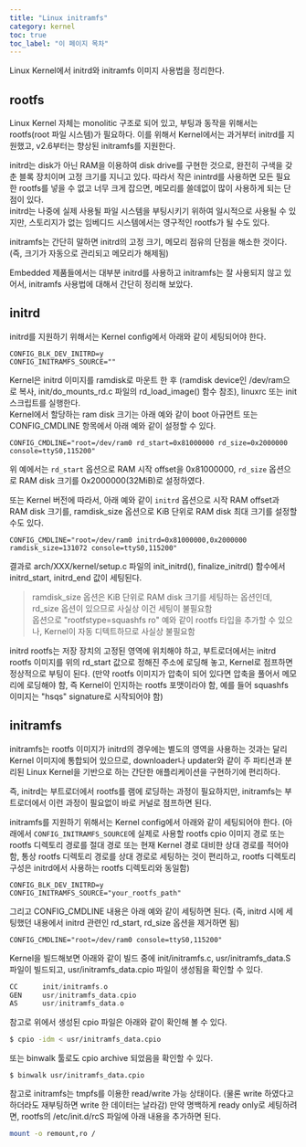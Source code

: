 ```yaml
---
title: "Linux initramfs"
category: kernel
toc: true
toc_label: "이 페이지 목차"
---
```


Linux Kernel에서 initrd와 initramfs 이미지 사용법을 정리한다.

## rootfs
Linux Kernel 자체는 monolitic 구조로 되어 있고, 부팅과 동작을 위해서는 rootfs(root 파일 시스템)가 필요하다. 이를 위해서 Kernel에서는 과거부터 initrd를 지원했고, v2.6부터는 향상된 initramfs를 지원한다.

initrd는 disk가 아닌 RAM을 이용하여 disk drive를 구현한 것으로, 완전히 구색을 갖춘 블록 장치이며 고정 크기를 지니고 있다. 따라서 작은 inintrd를 사용하면 모든 필요한 rootfs를 넣을 수 없고 너무 크게 잡으면, 메모리를 쓸데없이 많이 사용하게 되는 단점이 있다.  
initrd는 나중에 실제 사용될 파일 시스템을 부팅시키기 위하여 일시적으로 사용될 수 있지만, 스토리지가 없는 임베디드 시스템에서는 영구적인 rootfs가 될 수도 있다.

initramfs는 간단히 말하면 initrd의 고정 크기, 메모리 점유의 단점을 해소한 것이다. (즉, 크기가 자동으로 관리되고 메모리가 해제됨)

Embedded 제품들에서는 대부분 initrd를 사용하고 initramfs는 잘 사용되지 않고 있어서, initramfs 사용법에 대해서 간단히 정리해 보았다.

## initrd
initrd를 지원하기 위해서는 Kernel config에서 아래와 같이 세팅되어야 한다.
```make
CONFIG_BLK_DEV_INITRD=y
CONFIG_INITRAMFS_SOURCE=""
```

Kernel은 initrd 이미지를 ramdisk로 마운트 한 후 (ramdisk device인 /dev/ram으로 복사, init/do_mounts_rd.c 파일의 rd_load_image() 함수 참조), linuxrc 또는 init 스크립트를 실행한다.  
Kernel에서 할당하는 ram disk 크기는 아래 예와 같이 boot 아규먼트 또는 CONFIG_CMDLINE 항목에서 아래 예와 같이 설정할 수 있다.
```make
CONFIG_CMDLINE="root=/dev/ram0 rd_start=0x81000000 rd_size=0x2000000 console=ttyS0,115200"
```
위 예에서는 `rd_start` 옵션으로 RAM 시작 offset을 0x81000000, `rd_size` 옵션으로 RAM disk 크기를 0x2000000(32MiB)로 설정하였다.

또는 Kernel 버전에 따라서, 아래 예와 같이 `initrd` 옵션으로 시작 RAM offset과 RAM disk 크기를, ramdisk_size 옵션으로 KiB 단위로 RAM disk 최대 크기를 설정할 수도 있다.
```make
CONFIG_CMDLINE="root=/dev/ram0 initrd=0x81000000,0x2000000 ramdisk_size=131072 console=ttyS0,115200"
```

결과로 arch/XXX/kernel/setup.c 파일의 init_initrd(), finalize_initrd() 함수에서 initrd_start, initrd_end 값이 세팅된다.
> ramdisk_size 옵션은 KiB 단위로 RAM disk 크기를 세팅하는 옵션인데, rd_size 옵션이 있으므로 사실상 이건 세팅이 불필요함  
> 옵션으로 "rootfstype=squashfs ro" 예와 같이 rootfs 타입을 추가할 수 있으나, Kernel이 자동 디텍트하므로 사실상 불필요함

initrd rootfs는 저장 장치의 고정된 영역에 위치해야 하고, 부트로더에서는 initrd rootfs 이미지를 위의 rd_start 값으로 정해진 주소에 로딩해 놓고, Kernel로 점프하면 정상적으로 부팅이 된다. (만약 rootfs 이미지가 압축이 되어 있다면 압축을 풀어서 메모리에 로딩해야 함, 즉 Kernel이 인지하는 rootfs 포맷이라야 함, 예를 들어 squashfs 이미지는 "hsqs" signature로 시작되어야 함)

## initramfs
initramfs는 rootfs 이미지가 initrd의 경우에는 별도의 영역을 사용하는 것과는 달리 Kernel 이미지에 통합되어 있으므로, downloader나 updater와 같이 주 파티션과 분리된 Linux Kernel을 기반으로 하는 간단한 애플리케이션을 구현하기에 편리하다.

즉, initrd는 부트로더에서 rootfs를 램에 로딩하는 과정이 필요하지만, initramfs는 부트로더에서 이런 과정이 필요없이 바로 커널로 점프하면 된다.

initramfs를 지원하기 위해서는 Kernel config에서 아래와 같이 세팅되어야 한다. (아래에서 `CONFIG_INITRAMFS_SOURCE`에 실제로 사용할 rootfs cpio 이미지 경로 또는 rootfs 디렉토리 경로를 절대 경로 또는 현재 Kernel 경로 대비한 상대 경로를 적어야 함, 통상 rootfs 디렉토리 경로를 상대 경로로 세팅하는 것이 편리하고, rootfs 디렉토리 구성은 initrd에서 사용하는 rootfs 디렉토리와 동일함)
```make
CONFIG_BLK_DEV_INITRD=y
CONFIG_INITRAMFS_SOURCE="your_rootfs_path"
```

그리고 CONFIG_CMDLINE 내용은 아래 예와 같이 세팅하면 된다. (즉, initrd 시에 세팅했던 내용에서 initrd 관련인 rd_start, rd_size 옵션을 제거하면 됨)
```make
CONFIG_CMDLINE="root=/dev/ram0 console=ttyS0,115200"
```

Kernel을 빌드해보면 아래와 같이 빌드 중에 init/initramfs.c, usr/initramfs_data.S 파일이 빌드되고, usr/initramfs_data.cpio 파일이 생성됨을 확인할 수 있다.
```c
CC      init/initramfs.o
GEN     usr/initramfs_data.cpio
AS      usr/initramfs_data.o
```

참고로 위에서 생성된 cpio 파일은 아래와 같이 확인해 볼 수 있다.
```bash
$ cpio -idm < usr/initramfs_data.cpio
```
또는 binwalk 툴로도 cpio archive 되었음을 확인할 수 있다.
```
$ binwalk usr/initramfs_data.cpio
```

참고로 initramfs는 tmpfs를 이용한 read/write 가능 상태이다. (물론 write 하였다고 하더라도 재부팅하면 write 한 데이터는 날라감) 만약 명백하게 ready only로 세팅하려면, rootfs의 /etc/init.d/rcS 파일에 아래 내용을 추가하면 된다.
```bash
mount -o remount,ro /
```
